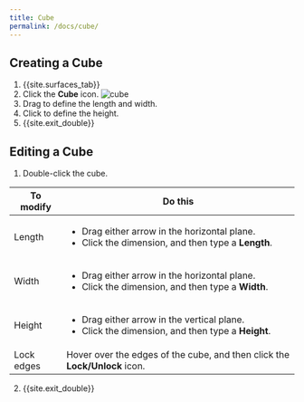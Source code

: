 ```yaml
---
title: Cube
permalink: /docs/cube/
---
```


## Creating a Cube

1. {{site.surfaces_tab}}
2. Click the **Cube** icon. ![cube](https://documentationdemo.github.io/img/ribbonPrimitiveCube-80@2x.png)
3. Drag to define the length and width.
4. Click to define the height.
5. {{site.exit_double}}

## Editing a Cube

1. Double-click the cube.

To modify | Do this
--- | ---
Length | <ul><li>Drag either arrow in the horizontal plane.</li><li>Click the dimension, and then type a **Length**.</li></ul>
Width | <ul><li>Drag either arrow in the horizontal plane.</li><li>Click the dimension, and then type a **Width**.</li></ul>
Height | <ul><li>Drag either arrow in the vertical plane.</li><li>Click the dimension, and then type a **Height**.</li></ul>
Lock edges | Hover over the edges of the cube, and then click the **Lock/Unlock** icon.

2. {{site.exit_double}}
